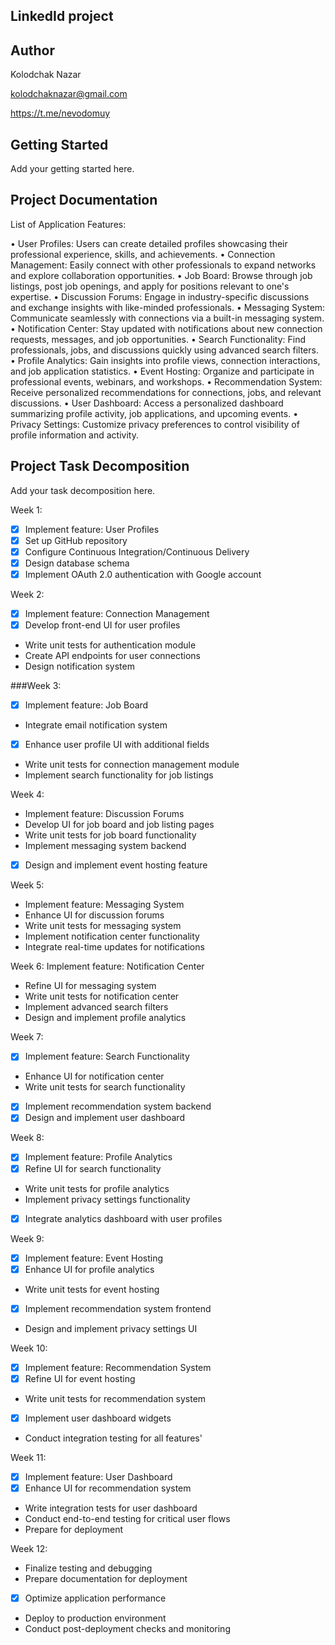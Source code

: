 ## LinkedId project

## Author
Kolodchak Nazar

kolodchaknazar@gmail.com

https://t.me/nevodomuy

## Getting Started
Add your getting started here.

## Project Documentation
List of Application Features:

• User Profiles: Users can create detailed profiles showcasing their professional experience, skills, and achievements.
• Connection Management: Easily connect with other professionals to expand networks and explore collaboration opportunities.
• Job Board: Browse through job listings, post job openings, and apply for positions relevant to one's expertise.
• Discussion Forums: Engage in industry-specific discussions and exchange insights with like-minded professionals.
• Messaging System: Communicate seamlessly with connections via a built-in messaging system.
• Notification Center: Stay updated with notifications about new connection requests, messages, and job opportunities.
• Search Functionality: Find professionals, jobs, and discussions quickly using advanced search filters.
• Profile Analytics: Gain insights into profile views, connection interactions, and job application statistics.
• Event Hosting: Organize and participate in professional events, webinars, and workshops.
• Recommendation System: Receive personalized recommendations for connections, jobs, and relevant discussions.
• User Dashboard: Access a personalized dashboard summarizing profile activity, job applications, and upcoming events.
• Privacy Settings: Customize privacy preferences to control visibility of profile information and activity.


## Project Task Decomposition
Add your task decomposition here.

Week 1:
  - [x] Implement feature: User Profiles  
  - [x] Set up GitHub repository
  - [x] Configure Continuous Integration/Continuous Delivery
  - [x] Design database schema
  - [x] Implement OAuth 2.0 authentication with Google account
  
Week 2:
  - [x] Implement feature: Connection Management
  - [x] Develop front-end UI for user profiles
  - Write unit tests for authentication module
  - Create API endpoints for user connections
  - Design notification system
  
###Week 3:
  - [x] Implement feature: Job Board
  - Integrate email notification system
  - [x] Enhance user profile UI with additional fields
  - Write unit tests for connection management module
  - Implement search functionality for job listings

Week 4:
  - Implement feature: Discussion Forums
  - Develop UI for job board and job listing pages
  - Write unit tests for job board functionality
  - Implement messaging system backend
  - [x] Design and implement event hosting feature
  
Week 5:
  - Implement feature: Messaging System
  - Enhance UI for discussion forums
  - Write unit tests for messaging system
  - Implement notification center functionality
  - Integrate real-time updates for notifications
  
Week 6:
  Implement feature: Notification Center
  - Refine UI for messaging system
  - Write unit tests for notification center
  - Implement advanced search filters
  - Design and implement profile analytics
  
Week 7:
  - [x] Implement feature: Search Functionality
  - Enhance UI for notification center
  - Write unit tests for search functionality
  - [x] Implement recommendation system backend
  - [x] Design and implement user dashboard
  
Week 8:
  - [x] Implement feature: Profile Analytics
  - [x] Refine UI for search functionality
  - Write unit tests for profile analytics
  - Implement privacy settings functionality
  - [x] Integrate analytics dashboard with user profiles
  
Week 9:
  - [x] Implement feature: Event Hosting
  - [x] Enhance UI for profile analytics
  - Write unit tests for event hosting
  - [x] Implement recommendation system frontend
  - Design and implement privacy settings UI
  
Week 10:
  - [x] Implement feature: Recommendation System
  - [x] Refine UI for event hosting
  - Write unit tests for recommendation system
  - [x] Implement user dashboard widgets
  - Conduct integration testing for all features'
  
Week 11:
  - [x] Implement feature: User Dashboard
  - [x] Enhance UI for recommendation system
  - Write integration tests for user dashboard
  - Conduct end-to-end testing for critical user flows
  - Prepare for deployment
  
Week 12:
  - Finalize testing and debugging
  - Prepare documentation for deployment
  - [x] Optimize application performance
  - Deploy to production environment
  - Conduct post-deployment checks and monitoring


